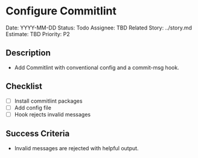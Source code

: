 # Configure Commitlint

Date: YYYY-MM-DD
Status: Todo
Assignee: TBD
Related Story: ../story.md
Estimate: TBD
Priority: P2

## Description

- Add Commitlint with conventional config and a commit-msg hook.

## Checklist

- [ ] Install commitlint packages
- [ ] Add config file
- [ ] Hook rejects invalid messages

## Success Criteria

- Invalid messages are rejected with helpful output.
